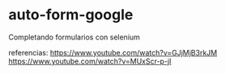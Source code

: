 # auto-form-google
Completando formularios con selenium

referencias: 
https://www.youtube.com/watch?v=GJjMjB3rkJM
https://www.youtube.com/watch?v=MUxScr-p-jI


